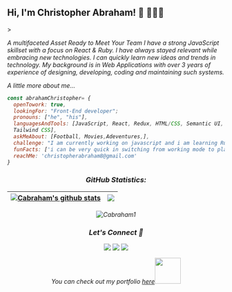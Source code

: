 <h2> Hi, I'm Christopher Abraham! 👋 👩🏾‍💻</h2>>
<p><em>A multifaceted Asset Ready to Meet Your Team
I have a strong JavaScript skillset with a focus on React & Ruby. I have always stayed relevant while embracing new technologies. I can quickly learn new ideas and trends in technology. My background is in Web Applications with over 3 years of experience of designing, developing, coding and maintaining such systems.
  
A little more about me...

```javascript
const abrahamChristopher= {
  openTowork: true,
  lookingFor: "Front-End developer";
  pronouns: ["he", "his"],
  languagesAndTools: [JavaScript, React, Redux, HTML/CSS, Semantic UI, Bootstrap,
  Tailwind CSS],
  askMeAbout: [Football, Movies,Adeventures,],
  challenge: "I am currently working on javascript and i am learning Ruby on Rails",
  funFacts: ['i can be very quick in switching from working mode to play mode'],
  reachMe: 'christopherabraham8@gmail.com'
}
```

<h3 align="center">GitHub Statistics:</h3>

| <a href="https://github.com/Cabraham1/github-readme-stats"><img align="center" src="https://github-readme-stats.vercel.app/api?username=Cabraham1&show_icons=true&include_all_commits=true&theme=buefy&hide_border=true" alt="Cabraham's github stats" /></a> | <a href="https://github.com/Cabraham1/github-readme-stats"><img align="center" src="https://github-readme-stats.vercel.app/api/top-langs/?username=Cabraham1&layout=compact&theme=buefy&hide_border=true" /></a> |
| ----------------------------------------------------------------------------------------------------------------------------------------------------------------------------------------------------------------------------------------------------------- | ---------------------------------------------------------------------------------------------------------------------------------------------------------------------------------------------------------------- |

<p align="center"><img src="https://github-readme-streak-stats.herokuapp.com/?user=Cabraham1&theme=radical" alt="Cabraham1" /></p>
  
<h3 align="center">Let's Connect 🤝</h3>
<div align="center">
<a target="_blank"
href="https://www.linkedin.com/in/abrahamchristopher/"><img
src="https://img.shields.io/badge/-LinkedIn-0077b5?style=for-the-badge&logo=LinkedIn&logoColor=white"></img></a> <a target="_blank"
href="mailto:christopherabraham8@gmail.com"><img
src="https://img.shields.io/badge/-Gmail-D14836?style=for-the-badge&logo=Gmail&logoColor=white"></img></a> <a target="_blank"
href="https://twitter.com/_Cabraham"><img
src="https://img.shields.io/badge/-Twitter-1DA1F2?style=for-the-badge&logo=Twitter&logoColor=white"></img></a>
<div/>

<p>You can check out my portfolio <a href="https://abrahamchristopher-react-portfolio.netlify.app/">here</a><img src="https://media.giphy.com/media/cKPse5DZaptID3YAMK/giphy.gif" width="60"></p>
